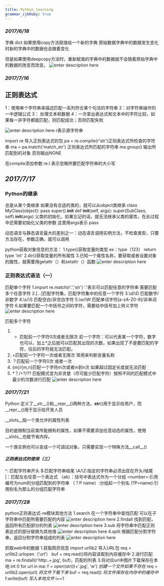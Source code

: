 ```yaml
---
title: Python_learning  
grammar_cjkRuby: true
---
```

### *2017/6/18*
字典 dict 如果使用copy方法赋值给一个新的字典
原始数据字典中的数据发生变化时新的字典中的数据也会跟着变化

但是如果使用deepcopy方法时，重新赋值的字典中的数据就不会随着原始字典中的数据的改变而改变。
![enter description here][1]


  
  ### *2017/7/16*
  ## 正则表达式
  1：使用单个字符串来描述匹配一系列符合某个句法的字符串
  2：对字符串操作的一中逻辑公式
  3： 处理文本和数据
  4：一次拿出表达式和文本中的字符比较，如果每一非字符都能匹配，则匹配成功；否则匹配失败
  
  ![enter description here][2]
  r表示源字符串
  
  import re 导入正则表达式的包
  pa = re.compile(r'str')正则表达式所检查的字符串
  ma = pa.match('match_str') 正则表达式所匹配的字符串
  ma.group() 输出所匹配到的对象 否则输出NONE
  
  在compile添加参数 re.I 表示忽略所要匹配字符串的大小写
  
  ## *2017/7/17*
  
  ### Python的继承
  总是从某个类继承 如果没有合适的类的，就可以从object类继承
  class MyClass(object):
  	pass
  super().__init__
  def __init__(self, args):
  	super(SubClass, self).__init__(args) 父类的初始化，如果忘记的话，就无法继承父类的属性，在此过程中还需要初始化父类的参数 这里用args表示
	pass
	
 
  动态语言与静态语言最大的差别之一：动态语言调用实例方法，不检查类型，只要方法存在，参数正确，就可以调用
  
  python获取对象信息的方法：
  1.type()获取变量的类型
  ex：type（123） return type 'int'
  2.dir()获取变量的所有属性
  3.已知一个属性名称，要获取或者设置对象的属性，就需要用getattr（）和setattr（）函数
  ![enter description here][3]

### 正则表达式语法（一）
匹配单个字符
1.import re.match(r'.','str') '.'表示可以匹配任意的字符串
需要匹配多个任意字符
2.[...]匹配字符集，匹配字符集中的任意一个字符
3.\d/\D 匹配数字/非数字
4.\s/\S 匹配空白/非空白字符
5.\w/\W 匹配单词字符[a-zA-Z0-9]/非单词字符
6.如果要匹配一个中括号之间的字符，需要给中括号加上转义字符
![enter description here][4]

匹配多个字符
1. * 匹配前一个字符0次或者无限次 前一个字符：可以代表某一个字符，数字也可以，加上*之后就可以匹配其出现的次数，如果出现了不是要匹配的字符，往后的字符就无法匹配。
2. +匹配前一个字符一次或者无限次 常用来判断变量名称
3. ？匹配前一个字符0次 或者一次
4. {m}/{m,n}匹配一个字符m次或者m到n次 如果超过固定长度就无法匹配
5. *？/+?/?? 匹配模式变为非贪婪（尽可能少匹配字符）按照不同的匹配模式中最少的次数进行匹配
 ![enter description here][5]


### *2017/7/21*
Python 定义了__str__()和__repr__()两种方法，__str__()用于显示给用户，而__repr__()用于显示给开发人员 

__slots__指一个类允许的属性列表

目的是限制当前类所能拥有的属性，如果不需要添加任意动态的属性，使用__slots__也能节省内存。

一个类实例也可以变成一个可调试对象，只需要实现一个特殊方法__call__()

#### *正则表达式的使用（三）*
^: 匹配字符串开头
$:匹配字符串结尾
\A/\Z:指定的字符串必须出现在开头/结尾
|：匹配左右任意一个表达式
（ab）：括号中表达式作为一个分组
\<number>:引用编号为num的分组匹配到的字符串
（？P name）:分组起一个别名
(?P=name):引用别名为那么的分组匹配字符串

### *2017/7/28*
 python正则表达式-re模块其他方法
 1.search 在一个字符串中查找匹配
可以在子字符串中匹配所需要匹配的内容
![enter description here][6]
2.findall 找到匹配，返回所有匹配部分的列表
![enter description here][7]
3.sub 将字符串中匹配正则表达式的部分替换为其他值
![enter description here][8]
4.split 根据匹配分割字符串，返回分割字符串组成的列表
![enter description here][9]


抓取web中的数据
1.获取网页信息
import urllib2 导入URL包
req = urllib2.urlopen（‘url’）
buf = req.read()将内容读取到内存缓存中
2.进行匹配
ma  = re.findall(r'http:.+\.jpg', buf)，匹配的列表
3.将对应url中图片下载保存在本地
int 0
for url in ma:
f = open(str(i)+'.jpg', 'w') *创建一个文件如果不存在*
req = urllib2.open(url) *将文件下载下来*
buf = req.read() *将文件保存在内存中的缓存中*
f.write(buf) *写入本地文件*
i+=1

  [1]: ./images/1497757118434.jpg "1497757118434.jpg"
  [2]: ./images/1500174337526.jpg "1500174337526.jpg"
  [3]: ./images/1500281317537.jpg "1500281317537.jpg"
  [4]: ./images/1500283074368.jpg "1500283074368.jpg"
  [5]: ./images/1500284562966.jpg "150028562966.jpg"
  [6]: ./images/1501232556729.jpg "1501232556729.jpg"
  [7]: ./images/1501232860217.jpg "1501232860217.jpg"
  [8]: ./images/1501233385192.jpg "1501233385192.jpg"
  [9]: ./images/1501233561125.jpg "1501233561125.jpg"